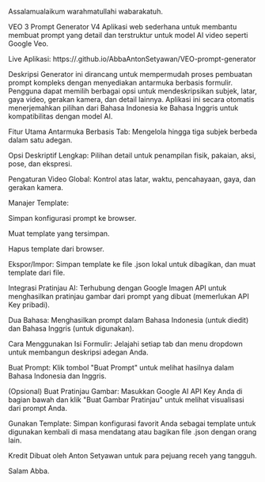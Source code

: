 Assalamualaikum warahmatullahi wabarakatuh.

VEO 3 Prompt Generator V4
Aplikasi web sederhana untuk membantu membuat prompt yang detail dan terstruktur untuk model AI video seperti Google Veo.

Live Aplikasi: https://.github.io/AbbaAntonSetyawan/VEO-prompt-generator

Deskripsi
Generator ini dirancang untuk mempermudah proses pembuatan prompt kompleks dengan menyediakan antarmuka berbasis formulir. Pengguna dapat memilih berbagai opsi untuk mendeskripsikan subjek, latar, gaya video, gerakan kamera, dan detail lainnya. Aplikasi ini secara otomatis menerjemahkan pilihan dari Bahasa Indonesia ke Bahasa Inggris untuk kompatibilitas dengan model AI.

Fitur Utama
Antarmuka Berbasis Tab: Mengelola hingga tiga subjek berbeda dalam satu adegan.

Opsi Deskriptif Lengkap: Pilihan detail untuk penampilan fisik, pakaian, aksi, pose, dan ekspresi.

Pengaturan Video Global: Kontrol atas latar, waktu, pencahayaan, gaya, dan gerakan kamera.

Manajer Template:

Simpan konfigurasi prompt ke browser.

Muat template yang tersimpan.

Hapus template dari browser.

Ekspor/Impor: Simpan template ke file .json lokal untuk dibagikan, dan muat template dari file.

Integrasi Pratinjau AI: Terhubung dengan Google Imagen API untuk menghasilkan pratinjau gambar dari prompt yang dibuat (memerlukan API Key pribadi).

Dua Bahasa: Menghasilkan prompt dalam Bahasa Indonesia (untuk diedit) dan Bahasa Inggris (untuk digunakan).

Cara Menggunakan
Isi Formulir: Jelajahi setiap tab dan menu dropdown untuk membangun deskripsi adegan Anda.

Buat Prompt: Klik tombol "Buat Prompt" untuk melihat hasilnya dalam Bahasa Indonesia dan Inggris.

(Opsional) Buat Pratinjau Gambar: Masukkan Google AI API Key Anda di bagian bawah dan klik "Buat Gambar Pratinjau" untuk melihat visualisasi dari prompt Anda.

Gunakan Template: Simpan konfigurasi favorit Anda sebagai template untuk digunakan kembali di masa mendatang atau bagikan file .json dengan orang lain.

Kredit
Dibuat oleh Anton Setyawan untuk para pejuang receh yang tangguh.

Salam Abba.

